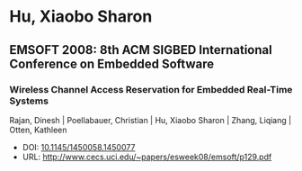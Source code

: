 # Hu, Xiaobo Sharon

## EMSOFT 2008: 8th ACM SIGBED International Conference on Embedded Software

### Wireless Channel Access Reservation for Embedded Real-Time Systems
Rajan, Dinesh | Poellabauer, Christian | Hu, Xiaobo Sharon | Zhang, Liqiang | Otten, Kathleen
* DOI: [10.1145/1450058.1450077](https://doi.org/10.1145/1450058.1450077)
* URL: <http://www.cecs.uci.edu/~papers/esweek08/emsoft/p129.pdf>

